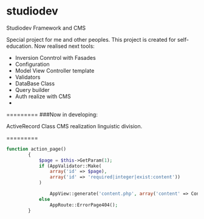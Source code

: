 studiodev
=========

Studiodev Framework and CMS

Special project for me and other peoples. This project is created for self-education.
Now realised next tools:
- Inversion Conntrol with Fasades
- Configuration 
- Model View Controller template
- Validators
- DataBase Class
- Query builder
- Auth realize with CMS
- 
=========
###Now in developing:

ActiveRecord Class
CMS realization
linguistic division.

=========
```php
function action_page()
        {
            $page = $this->GetParam(1);
            if (AppValidator::Make(
                array('id' => $page),
                array('id' => 'required|integer|exist:content'))
            )

                AppView::generate('content.php', array('content' => Content::find($page)->inArray()));
            else
                AppRoute::ErrorPage404();
        }
```

